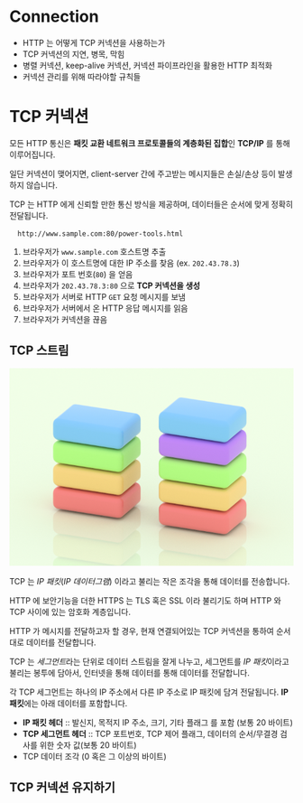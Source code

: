 # Connection

* HTTP 는 어떻게 TCP 커넥션을 사용하는가
* TCP 커넥션의 지연, 병목, 막힘
* 병렬 커넥션, keep-alive 커넥션, 커넥션 파이프라인을 활용한 HTTP 최적화
* 커넥션 관리를 위해 따라야할 규칙들


# TCP 커넥션

모든 HTTP 통신은 **패킷 교환 네트워크 프로토콜들의 계층화된 집합**인 **TCP/IP** 를 통해 이루어집니다. 

일단 커넥션이 맺어지면, client-server 간에 주고받는 메시지들은 손실/손상 등이 발생하지 않습니다.

TCP 는 HTTP 에게 신뢰할 만한 통신 방식을 제공하며, 데이터들은 순서에 맞게 정확히 전달됩니다.

```
  http://www.sample.com:80/power-tools.html
```

1. 브라우저가 `www.sample.com` 호스트명 추출
2. 브라우저가 이 호스트명에 대한 IP 주소를 찾음 (ex. `202.43.78.3`)
3. 브라우저가 포트 번호(`80`) 을 얻음
4. 브라우저가 `202.43.78.3:80` 으로 **TCP 커넥션을 생성**
5. 브라우저가 서버로 HTTP `GET` 요청 메시지를 보냄
6. 브라우저가 서버에서 온 HTTP 응답 메시지를 읽음
7. 브라우저가 커넥션을 끊음

## TCP 스트림

<img src="./images/httpconnection.png" width="600">

TCP 는 *IP 패킷*(*IP 데이터그램*) 이라고 불리는 작은 조각을 통해 데이터를 전송합니다.

HTTP 에 보안기능을 더한 HTTPS 는 TLS 혹은 SSL 이라 불리기도 하며 HTTP 와 TCP 사이에 있는 암호화 계층입니다.

HTTP 가 메시지를 전달하고자 할 경우, 현재 연결되어있는 TCP 커넥션을 통하여 순서대로 데이터를 전달합니다.

TCP 는 *세그먼트*라는 단위로 데이터 스트림을 잘게 나누고, 세그먼트를 *IP 패킷*이라고 불리는 봉투에 담아서, 인터넷을 통해 데이터를 통해 데이터를 전달합니다.

각 TCP 세그먼트는 하나의 IP 주소에서 다른 IP 주소로 IP 패킷에 담겨 전달됩니다. **IP 패킷**에는 아래 데이터를 포함합니다.

* **IP 패킷 헤더** :: 발신지, 목적지 IP 주소, 크기, 기타 플래그 를 포함  (보통 20 바이트)
* **TCP 세그먼트 헤더** :: TCP 포트번호, TCP 제어 플래그, 데이터의 순서/무결경 검사를 위한 숫자 값(보통 20 바이트)
* TCP 데이터 조각 (0 혹은 그 이상의 바이트)

## TCP 커넥션 유지하기